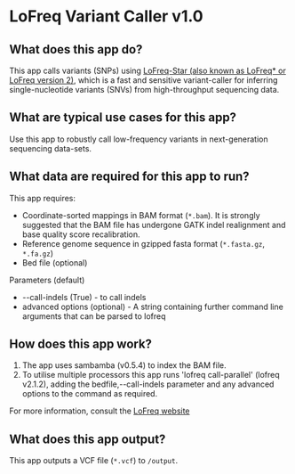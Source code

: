 # LoFreq Variant Caller v1.0

## What does this app do?
This app calls variants (SNPs) using [LoFreq-Star (also known as LoFreq* or LoFreq version 2)](https://csb5.github.io/lofreq/), which is a fast and sensitive variant-caller for inferring single-nucleotide variants (SNVs) from high-throughput sequencing data.

## What are typical use cases for this app?
Use this app to robustly call low-frequency variants in next-generation sequencing data-sets.

## What data are required for this app to run?
This app requires:
- Coordinate-sorted mappings in BAM format (`*.bam`). It is strongly suggested that the BAM file has undergone GATK indel realignment and base quality score recalibration.
- Reference genome sequence in gzipped fasta format (`*.fasta.gz`, `*.fa.gz`)
- Bed file (optional)

Parameters (default)
- --call-indels (True) - to call indels 
- advanced options (optional) - A string containing further command line arguments that can be parsed to lofreq

## How does this app work?
1. The app uses sambamba (v0.5.4) to index the BAM file.
2. To utilise multiple processors this app runs 'lofreq call-parallel' (lofreq v2.1.2), adding the bedfile,--call-indels parameter and any advanced options to the command as required. 

For more information, consult the [LoFreq website](http://csb5.github.io/lofreq/)

## What does this app output?
This app outputs a VCF file (`*.vcf`) to `/output`.

